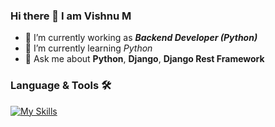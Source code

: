 ### Hi there 👋 I am Vishnu M

- 🔭 I’m currently working as ***Backend Developer (Python)***
- 🌱 I’m currently learning *Python*
- 💬 Ask me about **Python**, **Django**, **Django Rest Framework**

### Language & Tools 🛠️

[![My Skills](https://skillicons.dev/icons?i=aws,css,django,docker,github,html,js,linux,mongodb,mysql,nginx,postgres,postman,py,react,redis,regex,sqlite,vscode&perline=10)](https://github.com/vu3tpz/vu3tpz/)


<!--
**vu3tpz/vu3tpz** is a ✨ _special_ ✨ repository because its `README.md` (this file) appears on your GitHub profile.

Here are some ideas to get you started:

- 🔭 I’m currently working on ...
- 🌱 I’m currently learning ...
- 👯 I’m looking to collaborate on ...
- 🤔 I’m looking for help with ...
- 💬 Ask me about ...
- 📫 How to reach me: ...
- 😄 Pronouns: ...
- ⚡ Fun fact: ...
-->
